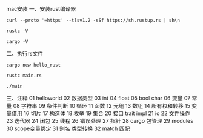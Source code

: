 
mac安装
一、安装rust编译器

```shell
curl --proto '=https' --tlsv1.2 -sSf https://sh.rustup.rs | sh\n

rustc -V

cargo -V
```


二、执行rs文件
```shell
cargo new hello_rust

rustc main.rs

./main
```

三、注释
01 helloworld
02  数据类型
03  int
04  float
05  bool char
06  变量
07  常量
08  字符串
09  条件判断
10  循环
11  函数
12  元组
13  数组
14  所有权和转移
15  变量借用
16  切片
17  构造体
18  枚举
19  集合
20  接口 trait impl
21  io
22  文件操作
23  迭代器
24  闭包
25  线程
26  错误处理
27 指针
28 cargo 包管理
29 modules
30 scope变量绑定
31 别名 类型转换
32 match 匹配